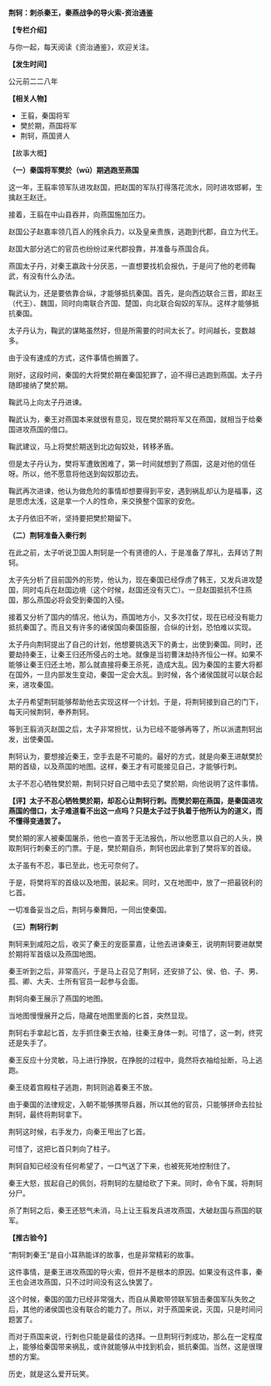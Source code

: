 **荆轲：刺杀秦王，秦燕战争的导火索-资治通鉴**

**【专栏介绍】**

与你一起，每天阅读《资治通鉴》，欢迎关注。

**【发生时间】**

公元前二二八年

**【相关人物】**

- 王翦，秦国将军
- 樊於期，燕国将军
- 荆轲，燕国贤人

【故事大概】

**（一）秦国将军樊於（wū）期逃跑至燕国**

这一年，王翦率领军队进攻赵国，把赵国的军队打得落花流水，同时进攻邯郸，生擒赵王赵迁。

接着，王翦在中山县吞并，向燕国施加压力。

赵国公子赵嘉率领几百人的残余兵力，以及皇亲贵族，逃跑到代郡，自立为代王。

赵国大部分逃亡的官员也纷纷过来代郡投靠，并准备与燕国合兵。

燕国太子丹，对秦王嬴政十分厌恶，一直想要找机会报仇，于是问了他的老师鞠武，有没有什么办法。

鞠武认为，还是要依靠合纵，才能够抵抗秦国。首先，是向西边联合三晋，即赵王（代王）、魏国，同时向南联合齐国、楚国，向北联合匈奴的军队。这样才能够抵抗秦国。

太子丹认为，鞠武的谋略虽然好，但是所需要的时间太长了。时间越长，变数越多。

由于没有速成的方式，这件事情也搁置了。

刚好，这段时间，秦国的大将樊於期在秦国犯罪了，迫不得已逃跑到燕国。太子丹随即接纳了樊於期。

鞠武马上向太子丹进谏。

鞠武认为，秦王对燕国本来就很有意见，现在樊於期将军又在燕国，就相当于给秦国进攻燕国的借口。

鞠武建议，马上将樊於期送到北边匈奴处，转移矛盾。

但是太子丹认为，樊将军遭致困难了，第一时间就想到了燕国，这是对他的信任呀。所以，他不愿意将他送到匈奴那边去。

鞠武再次进谏，他认为做危险的事情却想要得到平安，遇到祸乱却认为是福事，这是思虑太浅，这是拿一个人的性命，来交换整个国家的安危。

太子丹依旧不听，坚持要把樊於期留下。

**（二）荆轲准备入秦行刺**

在此之前，太子听说卫国人荆轲是一个有贤德的人，于是准备了厚礼，去拜访了荆轲。

太子先分析了目前国外的形势，他认为，现在秦国已经俘虏了韩王，又发兵进攻楚国，同时屯兵在赵国边境（这个时候，赵国还没有灭亡）。一旦赵国抵抗不住燕国，那么燕国必将会受到秦国的入侵。

接着又分析了国内的情况，他认为，燕国地方小，又多次打仗，现在已经没有能力抵抗秦国了。而且又有许多的诸侯国向秦国臣服，合纵的计划，恐怕难以实现。

太子丹向荆轲提出了自己的计划，他想要挑选天下的勇士，出使到秦国。同时，还要劫持秦王，让秦王归还所侵占的土地。就像是当初曹沫劫持齐恒公一样。如果不能够让秦王归还土地，那么就直接将秦王杀死，造成大乱。因为秦国的主要大将都在国外，一旦内部发生变动，秦国一定会大乱。到时候，各个诸侯国就可以联合起来，进攻秦国。

太子丹希望荆轲能够帮助他去实现这样一个计划。于是，将荆轲接到自己的门下，每天问候荆轲，奉养荆轲。

等到王翦消灭赵国之后，太子非常担忧，认为已经不能够再等了，所以派遣荆轲出发，出使秦国。

荆轲认为，要想接近秦王，空手去是不可能的。最好的方式，就是向秦王进献樊於期的首级，以及燕国的地图。这样，秦王才有可能接见自己，才能够行刺。

太子不忍心牺牲樊於期，荆轲只好自己暗中去见了樊於期，向他说明了这件事情。

**【评】太子不忍心牺牲樊於期，却忍心让荆轲行刺。而樊於期在燕国，是秦国进攻燕国的借口，太子难道看不出这一点吗？只是太子过于执着于他所认为的道义，而不懂得变通罢了。**

樊於期的家人被秦国屠杀，他也一直苦于无法报仇，所以他愿意以自己的人头，换取荆轲行刺秦王的门票。于是，樊於期自杀，荆轲也因此拿到了樊将军的首级。

太子虽有不忍，事已至此，也无可奈何了。

于是，将樊将军的首级以及地图，装起来。同时，又在地图中，放了一把最锐利的匕首。

一切准备妥当之后，荆轲与秦舞阳，一同出使秦国。

**（三）荆轲行刺**

荆轲来到咸阳之后，收买了秦王的宠臣蒙嘉，让他去进谏秦王，说明荆轲要进献樊於期将军首级以及燕国地图。

秦王听到之后，非常高兴，于是马上召见了荆轲，还安排了公、侯、伯、子、男、孤、卿、大夫、士所有官员一起参与会面。

荆轲向秦王展示了燕国的地图。

当地图慢慢展开之后，隐藏在地图里面的匕首，突然显现。

荆轲右手拿起匕首，左手抓住秦王衣袖，往秦王身体一刺。可惜了，这一刺，终究还是失手了。

秦王反应十分灵敏，马上进行挣脱，在挣脱的过程中，竟然将衣袖给扯断，马上逃跑。

秦王绕着宫殿柱子逃跑，荆轲则追着秦王不放。

由于秦国的法律规定，入朝不能够携带兵器，所以其他的官员，只能够拼命去拉扯荆轲，最终将荆轲拿下。

荆轲这时候，右手发力，向秦王甩出了匕首。

可惜了，这把匕首只刺向了柱子。

荆轲自知已经没有任何希望了，一口气送了下来，也被死死地控制住了。

秦王大怒，拔起自己的佩剑，将荆轲的左腿给砍了下来。同时，命令下属，将荆轲分尸。

杀了荆轲之后，秦王还怒气未消，马上让王翦发兵进攻燕国，大破赵国与燕国的联军。

**【推古验今】**

“荆轲刺秦王”是自小耳熟能详的故事，也是非常精彩的故事。

这件事情，是秦王进攻燕国的导火索，但并不是根本的原因。如果没有这件事，秦王也会进攻燕国，只不过时间没有这么快罢了。

这个时候，秦国的国力已经非常强大，而自从黄歇带领联军狙击秦国军队失败之后，其他的诸侯国也没有联合的能力了。所以，对于燕国来说，灭国，只是时间问题罢了。

而对于燕国来说，行刺也只能是最佳的选择。一旦荆轲行刺成功，那么在一定程度上，能够给秦国带来祸乱，或许就能够从中找到机会，抵抗秦国。当然，这是很理想的方案。

历史，就是这么爱开玩笑。